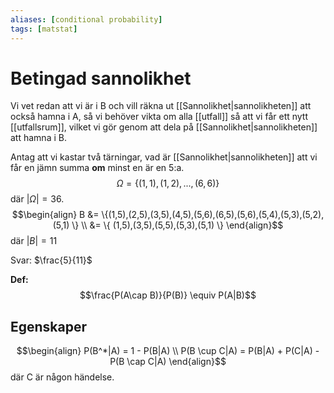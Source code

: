```yaml
---
aliases: [conditional probability]
tags: [matstat]
---
```

# Betingad sannolikhet
Vi vet redan att vi är i B och vill räkna ut [[Sannolikhet|sannolikheten]] att också hamna i A, så vi behöver vikta om alla [[utfall]] så att vi får ett nytt [[utfallsrum]], vilket vi gör genom att dela på [[Sannolikhet|sannolikheten]] att hamna i B.

Antag att vi kastar två tärningar, vad är [[Sannolikhet|sannolikheten]] att vi får en jämn summa **om** minst en är en 5:a. $$\Omega = \{(1,1), (1,2),...,(6,6)\}$$
där $\lvert \Omega \rvert = 36$.  $$\begin{align} B &= \{(1,5),(2,5),(3,5),(4,5),(5,6),(6,5),(5,6),(5,4),(5,3),(5,2),(5,1) \} \\ &= \{ (1,5),(3,5),(5,5),(5,3),(5,1) \}  \end{align}$$
där $\lvert B \rvert = 11$

Svar: $\frac{5}{11}$ 

**Def:**
$$\frac{P(A\cap B)}{P(B)} \equiv P(A|B)$$
## Egenskaper
$$\begin{align} P(B^*|A) = 1 - P(B|A) \\ P(B \cup C|A) = P(B|A) + P(C|A) - P(B \cap C|A) \end{align}$$ där C är någon händelse.

